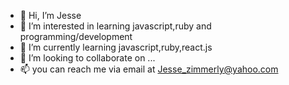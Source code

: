 - 👋 Hi, I’m Jesse
- 👀 I’m interested in learning javascript,ruby and programming/development
- 🌱 I’m currently learning javascript,ruby,react.js
- 💞️ I’m looking to collaborate on ...
- 📫 you can reach me via email at Jesse_zimmerly@yahoo.com


